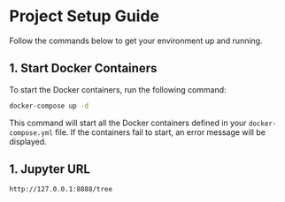 # Project Setup Guide

Follow the commands below to get your environment up and running.

## 1. Start Docker Containers

To start the Docker containers, run the following command:

```bash
docker-compose up -d
```

This command will start all the Docker containers defined in your `docker-compose.yml` file. If the containers fail to start, an error message will be displayed.

## 1. Jupyter URL

```bash
http://127.0.0.1:8888/tree
```
